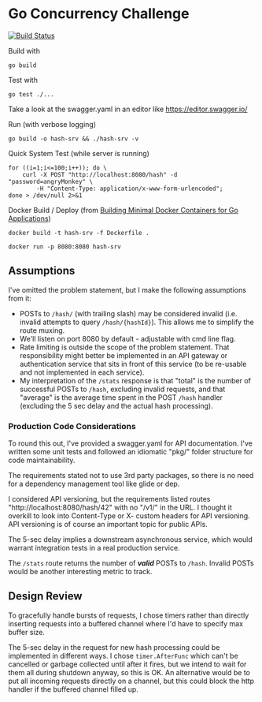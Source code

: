 # Go Concurrency Challenge
[![Build Status](https://travis-ci.org/ellisda/hash-srv.svg?branch=master)](https://travis-ci.org/ellisda/hash-srv)

Build with

    go build

Test with

    go test ./...

Take a look at the swagger.yaml in an editor like https://editor.swagger.io/

Run (with verbose logging)

    go build -o hash-srv && ./hash-srv -v

Quick System Test (while server is running)

    for ((i=1;i<=100;i++)); do \
        curl -X POST "http://localhost:8080/hash" -d "password=angryMonkey" \
            -H "Content-Type: application/x-www-form-urlencoded";
    done > /dev/null 2>&1

Docker Build / Deploy (from [Building Minimal Docker Containers for Go Applications](https://blog.codeship.com/building-minimal-docker-containers-for-go-applications/))

    docker build -t hash-srv -f Dockerfile .

    docker run -p 8080:8080 hash-srv


## Assumptions
I've omitted the problem statement, but I make the following assumptions from it:

 - POSTs to `/hash/` (with trailing slash) may be considered invalid (i.e. invalid attempts to query `/hash/{hashId}`). This allows me to simplify the route muxing.
 - We'll listen on port 8080 by default - adjustable with cmd line flag.
 - Rate limiting is outside the scope of the problem statement. That responsibility might better be implemented in an API gateway or authentication service that sits in front of this service (to be re-usable and not implemented in each service).
 - My interpretation of the `/stats` response is that "total" is the number of successful POSTs to `/hash`, excluding invalid requests, and that "average" is the average time spent in the POST `/hash` handler (excluding the 5 sec delay and the actual hash processing).
 
### Production Code Considerations
To round this out, I've provided a swagger.yaml for API documentation. I've written some unit tests and followed an idiomatic "pkg/" folder structure for code maintainability.

The requirements stated not to use 3rd party packages, so there is no need for a dependency management tool like glide or dep.

I considered API versioning, but the requirements listed routes "http://localhost:8080/hash/42" with no "/v1/" in the URL. I thought it overkill to look into Content-Type or X- custom headers for API versioning. API versioning is of course an important topic for public APIs.

The 5-sec delay implies a downstream asynchronous service, which would warrant integration tests in a real production service.

The `/stats` route returns the number of ***valid*** POSTs to `/hash`. Invalid POSTs would be another interesting metric to track.

## Design Review
To gracefully handle bursts of requests, I chose timers rather than directly inserting requests into a buffered channel where I'd have to specify max buffer size.

The 5-sec delay in the request for new hash processing could be implemented in different ways. I chose `timer.AfterFunc` which can't be cancelled or garbage collected until after it fires, but we intend to wait for them all during shutdown anyway, so this is OK. An alternative would be to put all incoming requests directly on a channel, but this could block the http handler if the buffered channel filled up.
